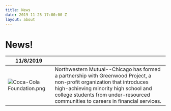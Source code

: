 ```yaml
---
title: News
date: 2019-11-25 17:00:00 Z
layout: about
---
```


# News!

|11/8/2019|  |
|--|--|
| ![Coca-Cola Foundation.png](/uploads/Coca-Cola%20Foundation.png) | Northwestern Mutual--Chicago has formed a partnership with Greenwood Project, a non-profit organization that introduces high-achieving minority high school and college students from under-resourced communities to careers in financial services. |